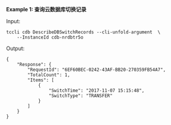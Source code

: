 **Example 1: 查询云数据库切换记录**



Input: 

```
tccli cdb DescribeDBSwitchRecords --cli-unfold-argument  \
    --InstanceId cdb-nrdbtr5o
```

Output: 
```
{
    "Response": {
        "RequestId": "6EF60BEC-0242-43AF-BB20-270359FB54A7",
        "TotalCount": 1,
        "Items": [
            {
                "SwitchTime": "2017-11-07 15:15:48",
                "SwitchType": "TRANSFER"
            }
        ]
    }
}
```

